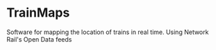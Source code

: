 TrainMaps
=========

Software for mapping the location of trains in real time. Using Network Rail's Open Data feeds
